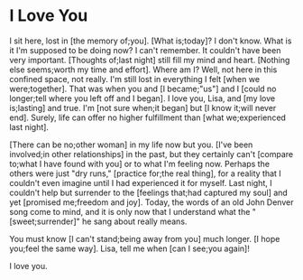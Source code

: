 # I Love You

I sit here, lost in [the memory of;you]. [What is;today]? I don't know. What is it I'm supposed to be doing now? I can't remember. It couldn't have been very important. [Thoughts of;last night] still fill my mind and heart. [Nothing else seems;worth my time and effort]. Where am I? Well, not here in this confined space, not really. I'm still lost in everything I felt [when we were;together]. That was when you and [I became;"us"] and I [could no longer;tell where you left off and I began]. I love you, Lisa, and [my love is;lasting] and true. I'm [not sure when;it began] but [I know it;will never end]. Surely, life can offer no higher fulfillment than [what we;experienced last night].

[There can be no;other woman] in my life now but you. [I've been involved;in other relationships] in the past, but they certainly can't [compare to;what I have found with you] or to what I'm feeling now. Perhaps the others were just "dry runs," [practice for;the real thing], for a reality that I couldn't even imagine until I had experienced it for myself. Last night, I couldn't help but surrender to the [feelings that;had captured my soul] and yet [promised me;freedom and joy]. Today, the words of an old John Denver song come to mind, and it is only now that I understand what the "[sweet;surrender]" he sang about really means.

You must know [I can't stand;being away from you] much longer. [I hope you;feel the same way]. Lisa, tell me when [can I see;you again]!

I love you.

